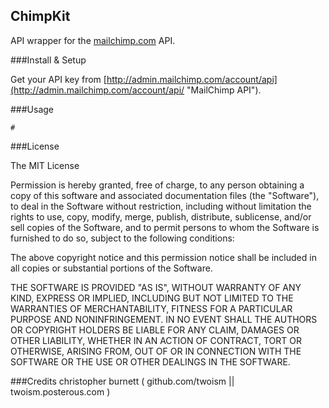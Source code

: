 ChimpKit
---------
API wrapper for the [mailchimp.com](http://mailchimp.com/api "MailChimp API") API.


###Install & Setup
    
Get your API key from [http://admin.mailchimp.com/account/api](http://admin.mailchimp.com/account/api/ "MailChimp API").
    
###Usage

    #

###License

The MIT License

Permission is hereby granted, free of charge, to any person obtaining a copy
of this software and associated documentation files (the "Software"), to deal
in the Software without restriction, including without limitation the rights
to use, copy, modify, merge, publish, distribute, sublicense, and/or sell
copies of the Software, and to permit persons to whom the Software is
furnished to do so, subject to the following conditions:

The above copyright notice and this permission notice shall be included in
all copies or substantial portions of the Software.

THE SOFTWARE IS PROVIDED "AS IS", WITHOUT WARRANTY OF ANY KIND, EXPRESS OR
IMPLIED, INCLUDING BUT NOT LIMITED TO THE WARRANTIES OF MERCHANTABILITY,
FITNESS FOR A PARTICULAR PURPOSE AND NONINFRINGEMENT. IN NO EVENT SHALL THE
AUTHORS OR COPYRIGHT HOLDERS BE LIABLE FOR ANY CLAIM, DAMAGES OR OTHER
LIABILITY, WHETHER IN AN ACTION OF CONTRACT, TORT OR OTHERWISE, ARISING FROM,
OUT OF OR IN CONNECTION WITH THE SOFTWARE OR THE USE OR OTHER DEALINGS IN
THE SOFTWARE.


###Credits
christopher burnett ( github.com/twoism || twoism.posterous.com )

